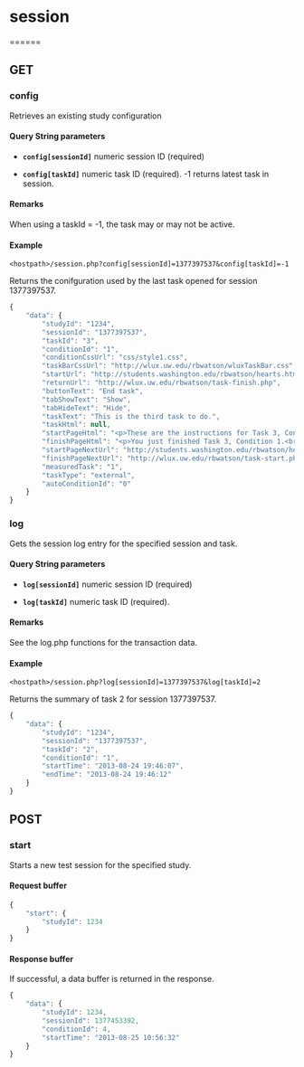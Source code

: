 # session
======

## GET
### config
Retrieves an existing study configuration

#### Query String parameters

* **`config[sessionId]`** numeric session ID (required)

*  **`config[taskId]`** numeric task ID (required). -1 returns latest task in session.

#### Remarks

When using a taskId = -1, the task may or may not be active.

#### Example

```
<hostpath>/session.php?config[sessionId]=1377397537&config[taskId]=-1
```
Returns the conifguration used by the last task opened for session 1377397537.

```javascript
{
    "data": {
        "studyId": "1234",
        "sessionId": "1377397537",
        "taskId": "3",
        "conditionId": "1",
        "conditionCssUrl": "css/style1.css",
        "taskBarCssUrl": "http://wlux.uw.edu/rbwatson/wluxTaskBar.css",
        "startUrl": "http://students.washington.edu/rbwatson/hearts.html",
        "returnUrl": "http://wlux.uw.edu/rbwatson/task-finish.php",
        "buttonText": "End task",
        "tabShowText": "Show",
        "tabHideText": "Hide",
        "taskText": "This is the third task to do.",
        "taskHtml": null,
        "startPageHtml": "<p>These are the instructions for Task 3, Condition 1.<br/>However, we wouldn't show the condition to the participant.</p>",
        "finishPageHtml": "<p>You just finished Task 3, Condition 1.<br/>However, we wouldn't show the condition to the participant.</p>",
        "startPageNextUrl": "http://students.washington.edu/rbwatson/hearts.html",
        "finishPageNextUrl": "http://wlux.uw.edu/rbwatson/task-start.php",
        "measuredTask": "1",
        "taskType": "external",
        "autoConditionId": "0"
    }
}
```
### log
Gets the session log entry for the specified session and task.

#### Query String parameters

* **`log[sessionId]`** numeric session ID (required)

*  **`log[taskId]`** numeric task ID (required).

#### Remarks

See the log.php functions for the transaction data.

#### Example

```
<hostpath>/session.php?log[sessionId]=1377397537&log[taskId]=2
```
Returns the summary of task 2 for session 1377397537.

```javascript
{
    "data": {
        "studyId": "1234",
        "sessionId": "1377397537",
        "taskId": "2",
        "conditionId": "1",
        "startTime": "2013-08-24 19:46:07",
        "endTime": "2013-08-24 19:46:12"
    }
}
```

## POST

### start
Starts a new test session for the specified study.

#### Request buffer
```javascript
{
    "start": {
        "studyId": 1234
    }
}
```
#### Response buffer

If successful, a data buffer is returned in the response.

```javascript
{
    "data": {
        "studyId": 1234,
        "sessionId": 1377453392,
        "conditionId": 4,
        "startTime": "2013-08-25 10:56:32"
    }
}
```
